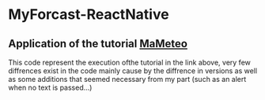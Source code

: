# MyForcast-ReactNative
## Application of the tutorial [MaMeteo](https://www.grafikart.fr/tutoriels/javascript/react-native-introduction-893)
This code represent the execution ofthe tutorial in the link above, very few diffrences exist in the code mainly cause by
the diffrence in versions as well as some additions that seemed necessary from my part (such as an alert when no text is passed...)
